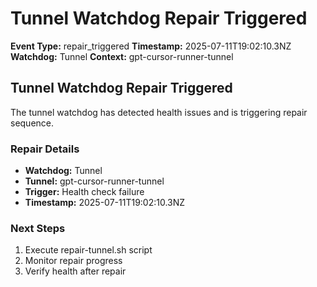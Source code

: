 # Tunnel Watchdog Repair Triggered

**Event Type:** repair_triggered
**Timestamp:** 2025-07-11T19:02:10.3NZ
**Watchdog:** Tunnel
**Context:** gpt-cursor-runner-tunnel


## Tunnel Watchdog Repair Triggered

The tunnel watchdog has detected health issues and is triggering repair sequence.

### Repair Details
- **Watchdog:** Tunnel
- **Tunnel:** gpt-cursor-runner-tunnel
- **Trigger:** Health check failure
- **Timestamp:** 2025-07-11T19:02:10.3NZ

### Next Steps
1. Execute repair-tunnel.sh script
2. Monitor repair progress
3. Verify health after repair


